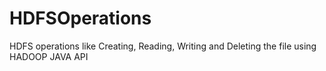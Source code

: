 # HDFSOperations
HDFS operations like Creating, Reading, Writing and Deleting the file using HADOOP JAVA API
